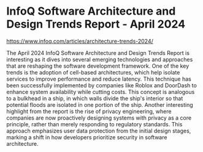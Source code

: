 # InfoQ Software Architecture and Design Trends Report - April 2024


https://www.infoq.com/articles/architecture-trends-2024/

The April 2024 InfoQ Software Architecture and Design Trends Report is interesting as it dives into several emerging technologies and approaches that are reshaping the software development framework. One of the key trends is the adoption of cell-based architectures, which help isolate services to improve performance and reduce latency. This technique has been successfully implemented by companies like Roblox and DoorDash to enhance system availability while cutting costs. This concept is analogous to a bulkhead in a ship, in which walls divide the ship's interior so that potential floods are isolated in one portion of the ship. Another interesting highlight from the report is the rise of privacy engineering, where companies are now proactively designing systems with privacy as a core principle, rather than merely responding to regulatory standards. This approach emphasizes user data protection from the initial design stages, marking a shift in how developers prioritize security in software architecture.






 

